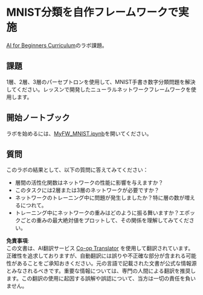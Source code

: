 <!--
CO_OP_TRANSLATOR_METADATA:
{
  "original_hash": "48fdd704d483e19bc3d7464074c9fcbe",
  "translation_date": "2025-08-24T21:15:13+00:00",
  "source_file": "lessons/3-NeuralNetworks/04-OwnFramework/lab/README.md",
  "language_code": "ja"
}
-->
# MNIST分類を自作フレームワークで実施

[AI for Beginners Curriculum](https://github.com/microsoft/ai-for-beginners)のラボ課題。

## 課題

1層、2層、3層のパーセプトロンを使用して、MNIST手書き数字分類問題を解決してください。レッスンで開発したニューラルネットワークフレームワークを使用します。

## 開始ノートブック

ラボを始めるには、[MyFW_MNIST.ipynb](../../../../../../lessons/3-NeuralNetworks/04-OwnFramework/lab/MyFW_MNIST.ipynb)を開いてください。

## 質問

このラボの結果として、以下の質問に答えてみてください：

- 層間の活性化関数はネットワークの性能に影響を与えますか？
- このタスクには2層または3層のネットワークが必要ですか？
- ネットワークのトレーニング中に問題が発生しましたか？特に層の数が増えるにつれて。
- トレーニング中にネットワークの重みはどのように振る舞いますか？エポックごとの重みの最大絶対値をプロットして、その関係を理解してみてください。

**免責事項**:  
この文書は、AI翻訳サービス [Co-op Translator](https://github.com/Azure/co-op-translator) を使用して翻訳されています。正確性を追求しておりますが、自動翻訳には誤りや不正確な部分が含まれる可能性があることをご承知おきください。元の言語で記載された文書が公式な情報源とみなされるべきです。重要な情報については、専門の人間による翻訳を推奨します。この翻訳の使用に起因する誤解や誤認について、当方は一切の責任を負いません。